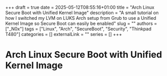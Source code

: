 +++ 
draft = true
date = 2025-05-12T08:55:16+01:00
title = "Arch Linux Secure Boot with Unified Kernel Image"
description = "A small tutorial on how I switched my LVM on LUKS Arch setup from Grub to use a Unified Kernel Image so Secure Boot can easily be enabled"
slug = ""
authors = ["_N0x"]
tags = ["Linux", "Arch", "SecureBoot", "Security", "Thinkpad T480"]
categories = []
externalLink = ""
series = []
+++

# Arch Linux Secure Boot with Unified Kernel Image
